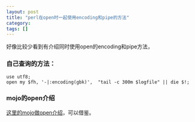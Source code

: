 ```yaml
---
layout: post
title: "perl在open时一起使用encoding和pipe的方法"
category: 
tags: []
---
```


好像比较少看到有介绍同时使用open的encoding和pipe方法，

### 自己查询的方法：

```
use utf8;
open my $fh, '-|:encoding(gbk)',  "tail -c 300m $logfile" || die $!;
```

### mojo的open介绍

[这里的mojo做open介绍](http://mojolicio.us/perldoc/perlopentut)，可以借鉴。
